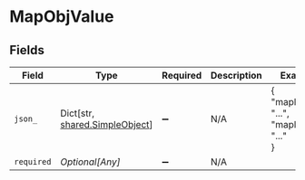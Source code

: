 # MapObjValue


## Fields

| Field                                                                 | Type                                                                  | Required                                                              | Description                                                           | Example                                                               |
| --------------------------------------------------------------------- | --------------------------------------------------------------------- | --------------------------------------------------------------------- | --------------------------------------------------------------------- | --------------------------------------------------------------------- |
| `json_`                                                               | Dict[str, [shared.SimpleObject](../../models/shared/simpleobject.md)] | :heavy_minus_sign:                                                    | N/A                                                                   | {<br/>"mapElem1": "...",<br/>"mapElem2": "..."<br/>}                  |
| `required`                                                            | *Optional[Any]*                                                       | :heavy_minus_sign:                                                    | N/A                                                                   |                                                                       |